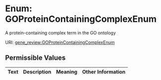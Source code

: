 
# Enum: GOProteinContainingComplexEnum

A protein-containing complex term in the GO ontology

URI: [gene_review:GOProteinContainingComplexEnum](https://w3id.org/ai4curation/gene_review/GOProteinContainingComplexEnum)


## Permissible Values

| Text | Description | Meaning | Other Information |
| :--- | :---: | :---: | ---: |

